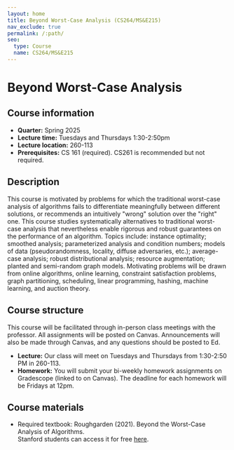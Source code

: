 ```yaml
---
layout: home
title: Beyond Worst-Case Analysis (CS264/MS&E215)
nav_exclude: true
permalink: /:path/
seo:
  type: Course
  name: CS264/MS&E215
---
```


# Beyond Worst-Case Analysis

## Course information

- **Quarter:** Spring 2025
- **Lecture time:** Tuesdays and Thursdays 1:30-2:50pm
- **Lecture location:** 260-113
- **Prerequisites:**  CS 161 (required). CS261 is recommended but not required.

## Description

This course is motivated by problems for which the traditional worst-case analysis of algorithms fails to differentiate meaningfully between different solutions, or recommends an intuitively "wrong" solution over the "right" one. This course studies systematically alternatives to traditional worst-case analysis that nevertheless enable rigorous and robust guarantees on the performance of an algorithm. Topics include: instance optimality; smoothed analysis; parameterized analysis and condition numbers; models of data (pseudorandomness, locality, diffuse adversaries, etc.); average-case analysis; robust distributional analysis; resource augmentation; planted and semi-random graph models. Motivating problems will be drawn from online algorithms, online learning, constraint satisfaction problems, graph partitioning, scheduling, linear programming, hashing, machine learning, and auction theory.

## Course structure

This course will be facilitated through in-person class meetings with the professor. All assignments will be posted on Canvas. Announcements will also be made through Canvas, and any questions should be posted to Ed.
- **Lecture:** Our class will meet on Tuesdays and Thursdays from 1:30-2:50 PM in 260-113.
- **Homework:** You will submit your bi-weekly homework assignments on Gradescope (linked to on Canvas). The deadline for each homework will be Fridays at 12pm.

## Course materials
- Required textbook: Roughgarden (2021). Beyond the Worst-Case Analysis of Algorithms.  
Stanford students can access it for free [here](https://searchworks.stanford.edu/view/13773968).

